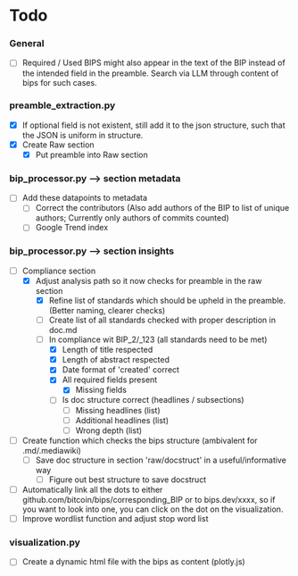 # Todo
### General
- [ ] Required / Used BIPS might also appear in the text of the BIP instead of the intended field in the preamble. Search via LLM through content of bips for such cases.
### preamble_extraction.py
- [x] If optional field is not existent, still add it to the json structure, such that the JSON is uniform in structure.
- [x] Create Raw section
  - [x] Put preamble into Raw section
### bip_processor.py --> section metadata
- [ ] Add these datapoints to metadata
  - [ ] Correct the contributors (Also add authors of the BIP to list of unique authors; Currently only authors of commits counted)
  - [ ] Google Trend index 
  
### bip_processor.py --> section insights
- [ ] Compliance section
  - [x] Adjust analysis path so it now checks for preamble in the raw section
    - [x] Refine list of standards which should be upheld in the preamble. (Better naming, clearer checks)
    - [ ] Create list of all standards checked with proper description in doc.md
    - [ ] In compliance wit BIP_2/_123 (all standards need to be met) 
        - [x] Length of title respected
        - [x] Length of abstract respected
        - [x] Date format of 'created' correct
        - [x] All required fields present
          - [x] Missing fields
        - [ ] Is doc structure correct (headlines / subsections)
          - [ ] Missing headlines (list)
          - [ ] Additional headlines (list)
          - [ ] Wrong depth (list)
- [ ] Create function which checks the bips structure (ambivalent for .md/.mediawiki)
  - [ ] Save doc structure in section 'raw/docstruct' in a useful/informative way
    - [ ] Figure out best structure to save docstruct
- [ ] Automatically link all the dots to either github.com/bitcoin/bips/corresponding_BIP or to bips.dev/xxxx, so if you want to look into one, you can click on the dot on the visualization.
- [ ] Improve wordlist function and adjust stop word list
### visualization.py
- [ ] Create a dynamic html file with the bips as content (plotly.js)

